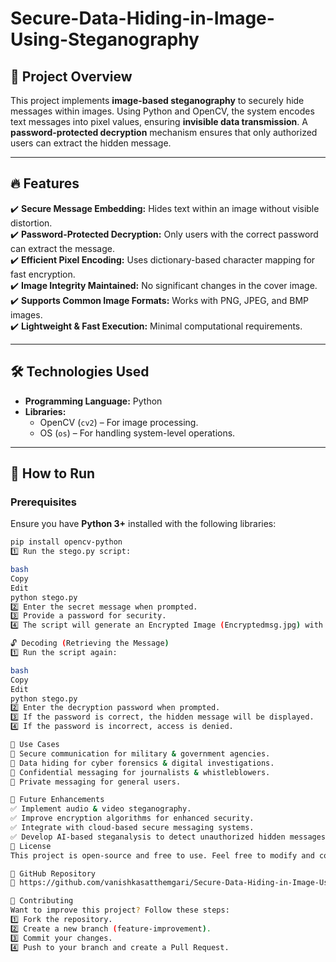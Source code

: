 # Secure-Data-Hiding-in-Image-Using-Steganography
## 📌 Project Overview  
This project implements **image-based steganography** to securely hide messages within images. Using Python and OpenCV, the system encodes text messages into pixel values, ensuring **invisible data transmission**. A **password-protected decryption** mechanism ensures that only authorized users can extract the hidden message.  

---

## 🔥 Features  
✔️ **Secure Message Embedding:** Hides text within an image without visible distortion.  
✔️ **Password-Protected Decryption:** Only users with the correct password can extract the message.  
✔️ **Efficient Pixel Encoding:** Uses dictionary-based character mapping for fast encryption.  
✔️ **Image Integrity Maintained:** No significant changes in the cover image.  
✔️ **Supports Common Image Formats:** Works with PNG, JPEG, and BMP images.  
✔️ **Lightweight & Fast Execution:** Minimal computational requirements.  

---

## 🛠️ Technologies Used  
- **Programming Language:** Python  
- **Libraries:**  
  - OpenCV (`cv2`) – For image processing.  
  - OS (`os`) – For handling system-level operations.  

---

## 🚀 How to Run  

### Prerequisites  
Ensure you have **Python 3+** installed with the following libraries:  
```bash
pip install opencv-python
1️⃣ Run the stego.py script:

bash
Copy
Edit
python stego.py
2️⃣ Enter the secret message when prompted.
3️⃣ Provide a password for security.
4️⃣ The script will generate an Encrypted Image (Encryptedmsg.jpg) with the hidden message.

🔓 Decoding (Retrieving the Message)
1️⃣ Run the script again:

bash
Copy
Edit
python stego.py
2️⃣ Enter the decryption password when prompted.
3️⃣ If the password is correct, the hidden message will be displayed.
4️⃣ If the password is incorrect, access is denied.

🎯 Use Cases
🔹 Secure communication for military & government agencies.
🔹 Data hiding for cyber forensics & digital investigations.
🔹 Confidential messaging for journalists & whistleblowers.
🔹 Private messaging for general users.

🔮 Future Enhancements
✅ Implement audio & video steganography.
✅ Improve encryption algorithms for enhanced security.
✅ Integrate with cloud-based secure messaging systems.
✅ Develop AI-based steganalysis to detect unauthorized hidden messages.
📜 License
This project is open-source and free to use. Feel free to modify and contribute!

🔗 GitHub Repository
🔗 https://github.com/vanishkasatthemgari/Secure-Data-Hiding-in-Image-Using-Steganography

🤝 Contributing
Want to improve this project? Follow these steps:
1️⃣ Fork the repository.
2️⃣ Create a new branch (feature-improvement).
3️⃣ Commit your changes.
4️⃣ Push to your branch and create a Pull Request.
